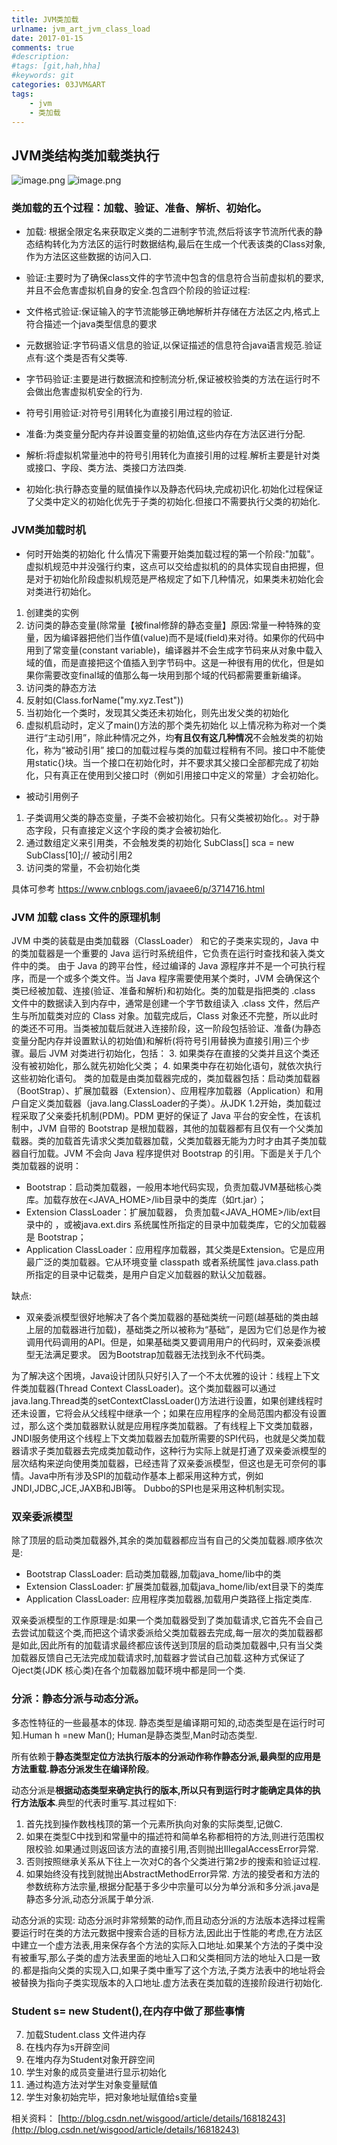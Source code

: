 ```yaml
---
title: JVM类加载
urlname: jvm_art_jvm_class_load
date: 2017-01-15
comments: true
#description: 
#tags: [git,hah,hha]
#keywords: git
categories: 03JVM&ART
tags:
    - jvm
    - 类加载
---
```



## JVM类结构类加载类执行
![image.png](https://upload-images.jianshu.io/upload_images/11010834-69c39eb46c77c1ad.png?imageMogr2/auto-orient/strip%7CimageView2/2/w/1240)
![image.png](https://upload-images.jianshu.io/upload_images/11010834-29050b0ee7c4fa2a.png?imageMogr2/auto-orient/strip%7CimageView2/2/w/1240)

### 类加载的五个过程：加载、验证、准备、解析、初始化。

*   加载: 根据全限定名来获取定义类的二进制字节流,然后将该字节流所代表的静态结构转化为方法区的运行时数据结构,最后在生成一个代表该类的Class对象,作为方法区这些数据的访问入口.
*   验证:主要时为了确保class文件的字节流中包含的信息符合当前虚拟机的要求,并且不会危害虚拟机自身的安全.包含四个阶段的验证过程:
*   文件格式验证:保证输入的字节流能够正确地解析并存储在方法区之内,格式上符合描述一个java类型信息的要求
*   元数据验证:字节码语义信息的验证,以保证描述的信息符合java语言规范.验证点有:这个类是否有父类等.
*   字节码验证:主要是进行数据流和控制流分析,保证被校验类的方法在运行时不会做出危害虚拟机安全的行为.
*   符号引用验证:对符号引用转化为直接引用过程的验证.

*   准备:为类变量分配内存并设置变量的初始值,这些内存在方法区进行分配.
*   解析:将虚拟机常量池中的符号引用转化为直接引用的过程.解析主要是针对类或接口、字段、类方法、类接口方法四类.
*   初始化:执行静态变量的赋值操作以及静态代码块,完成初识化.初始化过程保证了父类中定义的初始化优先于子类的初始化.但接口不需要执行父类的初始化.


### JVM类加载时机
- 何时开始类的初始化
什么情况下需要开始类加载过程的第一个阶段:"加载"。虚拟机规范中并没强行约束，这点可以交给虚拟机的的具体实现自由把握，但是对于初始化阶段虚拟机规范是严格规定了如下几种情况，如果类未初始化会对类进行初始化。
1. 创建类的实例
1. 访问类的静态变量(除常量【被final修辞的静态变量】原因:常量一种特殊的变量，因为编译器把他们当作值(value)而不是域(field)来对待。如果你的代码中用到了常变量(constant variable)，编译器并不会生成字节码来从对象中载入域的值，而是直接把这个值插入到字节码中。这是一种很有用的优化，但是如果你需要改变final域的值那么每一块用到那个域的代码都需要重新编译。
2. 访问类的静态方法
3. 反射如(Class.forName("my.xyz.Test"))
4. 当初始化一个类时，发现其父类还未初始化，则先出发父类的初始化
5. 虚拟机启动时，定义了main()方法的那个类先初始化
以上情况称为称对一个类进行“主动引用”，除此种情况之外，均**有且仅有这几种情况**不会触发类的初始化，称为“被动引用”
接口的加载过程与类的加载过程稍有不同。接口中不能使用static{}块。当一个接口在初始化时，并不要求其父接口全部都完成了初始化，只有真正在使用到父接口时（例如引用接口中定义的常量）才会初始化。
- 被动引用例子
1. 子类调用父类的静态变量，子类不会被初始化。只有父类被初始化。。对于静态字段，只有直接定义这个字段的类才会被初始化.
3. 通过数组定义来引用类，不会触发类的初始化
 SubClass[] sca = new SubClass[10];// 被动引用2
4. 访问类的常量，不会初始化类

具体可参考 https://www.cnblogs.com/javaee6/p/3714716.html

### JVM 加载 class 文件的原理机制
JVM 中类的装载是由类加载器（ClassLoader） 和它的子类来实现的，Java 中的类加载器是一个重要的 Java 运行时系统组件，它负责在运行时查找和装入类文件中的类。
由于 Java 的跨平台性，经过编译的 Java 源程序并不是一个可执行程序，而是一个或多个类文件。当 Java 程序需要使用某个类时，JVM 会确保这个类已经被加载、连接(验证、准备和解析)和初始化。类的加载是指把类的 .class 文件中的数据读入到内存中，通常是创建一个字节数组读入 .class 文件，然后产生与所加载类对应的 Class 对象。加载完成后，Class 对象还不完整，所以此时的类还不可用。当类被加载后就进入连接阶段，这一阶段包括验证、准备(为静态变量分配内存并设置默认的初始值)和解析(将符号引用替换为直接引用)三个步骤。最后 JVM 对类进行初始化，包括：
3.  如果类存在直接的父类并且这个类还没有被初始化，那么就先初始化父类；
4.  如果类中存在初始化语句，就依次执行这些初始化语句。
类的加载是由类加载器完成的，类加载器包括：启动类加载器（BootStrap）、扩展加载器（Extension）、应用程序加载器（Application）和用户自定义类加载器（java.lang.ClassLoader的子类）。从JDK 1.2开始，类加载过程采取了父亲委托机制(PDM)。PDM 更好的保证了 Java 平台的安全性，在该机制中，JVM 自带的 Bootstrap 是根加载器，其他的加载器都有且仅有一个父类加载器。类的加载首先请求父类加载器加载，父类加载器无能为力时才由其子类加载器自行加载。JVM 不会向 Java 程序提供对 Bootstrap 的引用。下面是关于几个类加载器的说明：
*   Bootstrap：启动类加载器，一般用本地代码实现，负责加载JVM基础核心类库。加载存放在<JAVA_HOME>/lib目录中的类库（如rt.jar）；
*   Extension ClassLoader：扩展加载器， 负责加载<JAVA_HOME>/lib/ext目录中的 ，或被java.ext.dirs 系统属性所指定的目录中加载类库，它的父加载器是 Bootstrap；
*   Application ClassLoader：应用程序加载器，其父类是Extension。它是应用最广泛的类加载器。它从环境变量 classpath 或者系统属性 java.class.path 所指定的目录中记载类，是用户自定义加载器的默认父加载器。

缺点:
*   双亲委派模型很好地解决了各个类加载器的基础类统一问题(越基础的类由越上层的加载器进行加载)，基础类之所以被称为“基础”，是因为它们总是作为被调用代码调用的API。但是，如果基础类又要调用用户的代码时，双亲委派模型无法满足要求。 因为Bootstrap加载器无法找到永不代码类。

为了解决这个困境，Java设计团队只好引入了一个不太优雅的设计：线程上下文件类加载器(Thread Context ClassLoader)。这个类加载器可以通过java.lang.Thread类的setContextClassLoader()方法进行设置，如果创建线程时还未设置，它将会从父线程中继承一个；如果在应用程序的全局范围内都没有设置过，那么这个类加载器默认就是应用程序类加载器。了有线程上下文类加载器，JNDI服务使用这个线程上下文类加载器去加载所需要的SPI代码，也就是父类加载器请求子类加载器去完成类加载动作，这种行为实际上就是打通了双亲委派模型的层次结构来逆向使用类加载器，已经违背了双亲委派模型，但这也是无可奈何的事情。Java中所有涉及SPI的加载动作基本上都采用这种方式，例如JNDI,JDBC,JCE,JAXB和JBI等。 Dubbo的SPI也是采用这种机制实现。


### 双亲委派模型

除了顶层的启动类加载器外,其余的类加载器都应当有自己的父类加载器.顺序依次是:

*   Bootstrap ClassLoader: 启动类加载器,加载java_home/lib中的类
*   Extension ClassLoader: 扩展类加载器,加载java_home/lib/ext目录下的类库
*   Application ClassLoader: 应用程序类加载器,加载用户类路径上指定类库.

双亲委派模型的工作原理是:如果一个类加载器受到了类加载请求,它首先不会自己去尝试加载这个类,而把这个请求委派给父类加载器去完成,每一层次的类加载器都是如此,因此所有的加载请求最终都应该传送到顶层的启动类加载器中,只有当父类加载器反馈自己无法完成加载请求时,加载器才尝试自己加载.这种方式保证了Oject类(JDK 核心类)在各个加载器加载环境中都是同一个类.

### 分派：静态分派与动态分派。

多态性特征的一些最基本的体现. 静态类型是编译期可知的,动态类型是在运行时可知.Human h =new Man(); Human是静态类型,Man时动态类型.

所有依赖于**静态类型定位方法执行版本的分派动作称作静态分派,最典型的应用是方法重载.静态分派发生在编译阶段**。

动态分派是**根据动态类型来确定执行的版本,所以只有到运行时才能确定具体的执行方法版本**.典型的代表时重写.其过程如下:
1.  首先找到操作数栈栈顶的第一个元素所执向对象的实际类型,记做C.
2.  如果在类型C中找到和常量中的描述符和简单名称都相符的方法,则进行范围权限校验.如果通过则返回该方法的直接引用,否则抛出IllegalAccessError异常.
2.  否则按照继承关系从下往上一次对C的各个父类进行第2步的搜索和验证过程.
2.  如果始终没有找到就抛出AbstractMethodError异常. 方法的接受者和方法的参数统称方法宗量,根据分配基于多少中宗量可以分为单分派和多分派.java是静态多分派,动态分派属于单分派.

动态分派的实现: 动态分派时非常频繁的动作,而且动态分派的方法版本选择过程需要运行时在类的方法元数据中搜索合适的目标方法,因此出于性能的考虑,在方法区中建立一个虚方法表,用来保存各个方法的实际入口地址.如果某个方法的子类中没有被重写,那么子类的虚方法表里面的地址入口和父类相同方法的地址入口是一致的.都是指向父类的实现入口,如果子类中重写了这个方法,子类方法表中的地址将会被替换为指向子类实现版本的入口地址.虚方法表在类加载的连接阶段进行初始化.

### Student s= new Student(),在内存中做了那些事情
7.  加载Student.class 文件进内存
8.  在栈内存为s开辟空间
9.  在堆内存为Student对象开辟空间
10.  学生对象的成员变量进行显示初始化
11.  通过构造方法对学生对象变量赋值
12.  学生对象初始完毕，把对象地址赋值给s变量

相关资料： [http://blog.csdn.net/wisgood/article/details/16818243](http://blog.csdn.net/wisgood/article/details/16818243)
